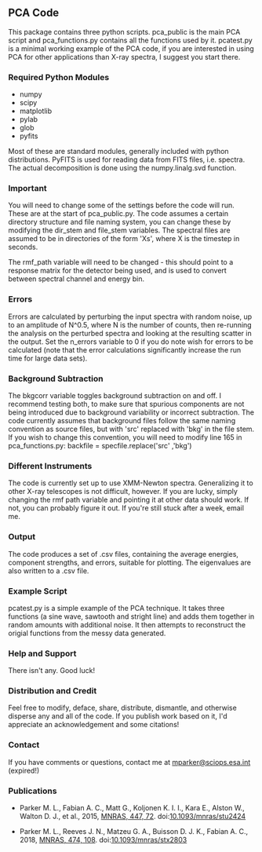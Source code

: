 ## PCA Code

This package contains three python scripts. pca_public is the main PCA script and pca_functions.py contains all the functions used by it. pcatest.py is a minimal working example of the PCA code, if you are interested in using PCA for other applications than X-ray spectra, I suggest you start there.

### Required Python Modules
 - numpy
 - scipy
 - matplotlib
 - pylab
 - glob
 - pyfits

Most of these are standard modules, generally included with python distributions. PyFITS is used for reading data from FITS files, i.e. spectra. The actual decomposition is done using the numpy.linalg.svd function.


### Important

You will need to change some of the settings before the code will run. These are at the start of pca_public.py. The code assumes a certain directory structure and file naming system, you can change these by modifying the dir_stem and file_stem variables. The spectral files are assumed to be in directories of the form 'Xs', where X is the timestep in seconds.

The rmf_path variable will need to be changed - this should point to a response matrix for the detector being used, and is used to convert between spectral channel and energy bin.


### Errors

Errors are calculated by perturbing the input spectra with random noise, up to an amplitude of N^0.5, where N is the number of counts, then re-running the analysis on the perturbed spectra and looking at the resulting scatter in the output. Set the n_errors variable to 0 if you do note wish for errors to be calculated (note that the error calculations significantly increase the run time for large data sets).


### Background Subtraction

The bkgcorr variable toggles background subtraction on and off. I recommend testing both, to make sure that spurious components are not being introduced due to background variability or incorrect subtraction. The code currently assumes that background files follow the same naming convention as source files, but with 'src' replaced with 'bkg' in the file stem. If you wish to change this convention, you will need to modify line 165 in pca_functions.py:
backfile = specfile.replace('src' ,'bkg')


### Different Instruments

The code is currently set up to use XMM-Newton spectra. Generalizing it to other X-ray telescopes is not difficult, however. If you are lucky, simply changing the rmf path variable and pointing it at other data should work. If not, you can probably figure it out. If you're still stuck after a week, email me.


### Output

The code produces a set of .csv files, containing the average energies, component strengths, and errors, suitable for plotting. The eigenvalues are also written to a .csv file.


### Example Script

pcatest.py is a simple example of the PCA technique. It takes three functions (a sine wave, sawtooth and stright line) and adds them together in random amounts with additional noise. It then attempts to reconstruct the origial functions from the messy data generated.


### Help and Support

There isn't any. Good luck!


### Distribution and Credit

Feel free to modify, deface, share, distribute, dismantle, and otherwise disperse any and all of the code. If you publish work based on it, I'd appreciate an acknowledgement and some citations!


### Contact

If you have comments or questions, contact me at mparker@sciops.esa.int (expired!)


### Publications
	
* Parker M. L., Fabian A. C., Matt G., Koljonen K. I. I., Kara E., Alston W., Walton D. J., et al., 2015, [MNRAS, 447, 72](https://ui.adsabs.harvard.edu/abs/2015MNRAS.447...72P/abstract). doi:[10.1093/mnras/stu2424](https://doi.org/10.1093/mnras/stu2424)

* Parker M. L., Reeves J. N., Matzeu G. A., Buisson D. J. K., Fabian A. C., 2018, [MNRAS, 474, 108](https://ui.adsabs.harvard.edu/abs/2018MNRAS.474..108P/abstract). doi:[10.1093/mnras/stx2803](https://doi.org/10.1093/mnras/stx2803)

